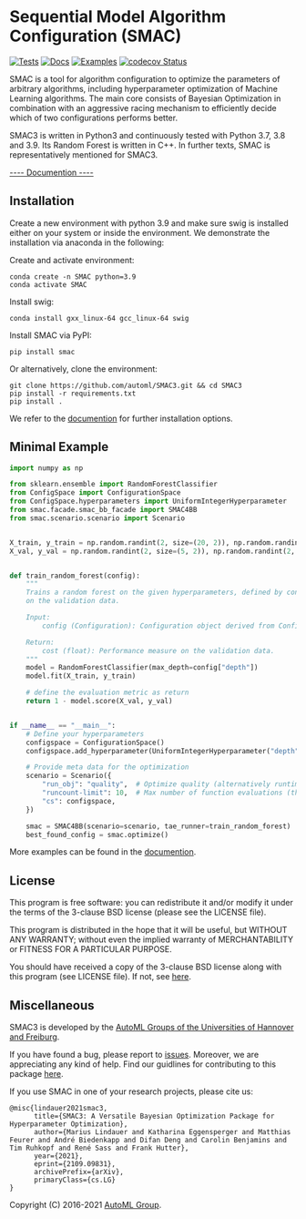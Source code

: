 # Sequential Model Algorithm Configuration (SMAC)


[![Tests](https://github.com/automl/SMAC3/actions/workflows/pytest.yml/badge.svg?branch=master)](https://github.com/automl/SMAC3/actions/workflows/pytest.yml)
[![Docs](https://github.com/automl/SMAC3/actions/workflows/docs.yml/badge.svg?branch=master)](https://github.com/automl/SMAC3/actions/workflows/docs.yml)
[![Examples](https://github.com/automl/SMAC3/actions/workflows/examples.yml/badge.svg?branch=master)](https://github.com/automl/SMAC3/actions/workflows/examples.yml)
[![codecov
Status](https://codecov.io/gh/automl/SMAC3/branch/master/graph/badge.svg)](https://codecov.io/gh/automl/SMAC3)

SMAC is a tool for algorithm configuration to optimize the parameters of
arbitrary algorithms, including hyperparameter optimization of Machine Learning algorithms. The main core consists of
Bayesian Optimization in combination with an aggressive racing mechanism to
efficiently decide which of two configurations performs better.

SMAC3 is written in Python3 and continuously tested with Python 3.7, 3.8 and 3.9. Its Random
Forest is written in C++. In further texts, SMAC is representatively mentioned for SMAC3.

[---- Documention ----](https://automl.github.io/SMAC3)


## Installation

Create a new environment with python 3.9 and make sure swig is installed either on your system or
inside the environment. We demonstrate the installation via anaconda in the following:

Create and activate environment:
```
conda create -n SMAC python=3.9
conda activate SMAC
```

Install swig:
```
conda install gxx_linux-64 gcc_linux-64 swig
```

Install SMAC via PyPI:
```
pip install smac
```

Or alternatively, clone the environment:
```
git clone https://github.com/automl/SMAC3.git && cd SMAC3
pip install -r requirements.txt
pip install .
```

We refer to the [documention](https://automl.github.io/SMAC3) for further installation options.


## Minimal Example

```py
import numpy as np

from sklearn.ensemble import RandomForestClassifier
from ConfigSpace import ConfigurationSpace
from ConfigSpace.hyperparameters import UniformIntegerHyperparameter
from smac.facade.smac_bb_facade import SMAC4BB
from smac.scenario.scenario import Scenario


X_train, y_train = np.random.randint(2, size=(20, 2)), np.random.randint(2, size=20)
X_val, y_val = np.random.randint(2, size=(5, 2)), np.random.randint(2, size=5)


def train_random_forest(config):
    """ 
    Trains a random forest on the given hyperparameters, defined by config, and returns the accuracy
    on the validation data.

    Input:
        config (Configuration): Configuration object derived from ConfigurationSpace.

    Return:
        cost (float): Performance measure on the validation data.
    """
    model = RandomForestClassifier(max_depth=config["depth"])
    model.fit(X_train, y_train)

    # define the evaluation metric as return
    return 1 - model.score(X_val, y_val)


if __name__ == "__main__":
    # Define your hyperparameters
    configspace = ConfigurationSpace()
    configspace.add_hyperparameter(UniformIntegerHyperparameter("depth", 2, 100))

    # Provide meta data for the optimization
    scenario = Scenario({
        "run_obj": "quality",  # Optimize quality (alternatively runtime)
        "runcount-limit": 10,  # Max number of function evaluations (the more the better)
        "cs": configspace,
    })

    smac = SMAC4BB(scenario=scenario, tae_runner=train_random_forest)
    best_found_config = smac.optimize()

```

More examples can be found in the [documention](https://automl.github.io/SMAC3).



## License

This program is free software: you can redistribute it and/or modify
it under the terms of the 3-clause BSD license (please see the LICENSE file).

This program is distributed in the hope that it will be useful,
but WITHOUT ANY WARRANTY; without even the implied warranty of
MERCHANTABILITY or FITNESS FOR A PARTICULAR PURPOSE.

You should have received a copy of the 3-clause BSD license
along with this program (see LICENSE file).
If not, see [here](https://opensource.org/licenses/BSD-3-Clause).

## Miscellaneous

SMAC3 is developed by the [AutoML Groups of the Universities of Hannover and
Freiburg](http://www.automl.org/).

If you have found a bug, please report to [issues](https://github.com/automl/SMAC3/issues). Moreover, we are appreciating any kind of help.
Find our guidlines for contributing to this package [here](https://github.com/automl/SMAC3/blob/master/.github/CONTRIBUTING.md).

If you use SMAC in one of your research projects, please cite us:
```
@misc{lindauer2021smac3,
      title={SMAC3: A Versatile Bayesian Optimization Package for Hyperparameter Optimization}, 
      author={Marius Lindauer and Katharina Eggensperger and Matthias Feurer and André Biedenkapp and Difan Deng and Carolin Benjamins and Tim Ruhkopf and René Sass and Frank Hutter},
      year={2021},
      eprint={2109.09831},
      archivePrefix={arXiv},
      primaryClass={cs.LG}
}
```

Copyright (C) 2016-2021  [AutoML Group](http://www.automl.org/).